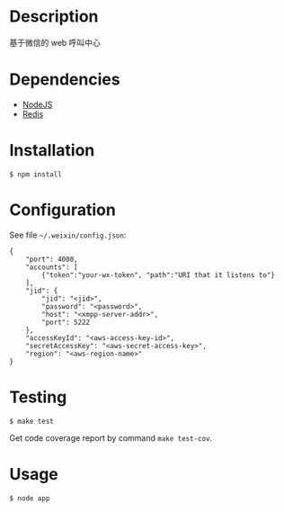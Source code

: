 # Description

基于微信的 web 呼叫中心

# Dependencies

* [NodeJS](http://nodejs.org/)
* [Redis](http://redis.io/)

# Installation

	$ npm install

# Configuration

See file `~/.weixin/config.json`:

	{
		"port": 4000,
		"accounts": [
			{"token":"your-wx-token", "path":"URI that it listens to"}
		],
		"jid": {
			"jid": "<jid>",
			"password": "<password>",
			"host": "<xmpp-server-addr>",
			"port": 5222
		},
		"accessKeyId": "<aws-access-key-id>",
		"secretAccessKey": "<aws-secret-access-key>",
		"region": "<aws-region-name>"
	}

# Testing

	$ make test

Get code coverage report by command `make test-cov`.

# Usage

	$ node app